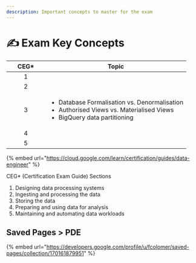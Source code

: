 ```yaml
---
description: Important concepts to master for the exam
---
```


# ✍ Exam Key Concepts



<table><thead><tr><th width="87" align="center">CEG*</th><th>Topic</th></tr></thead><tbody><tr><td align="center">1</td><td></td></tr><tr><td align="center">2</td><td></td></tr><tr><td align="center">3</td><td><ul><li>Database Formalisation vs. Denormalisation</li><li>Authorised Views vs. Materialised Views</li><li>BigQuery data partitioning</li></ul></td></tr><tr><td align="center">4</td><td></td></tr><tr><td align="center">5</td><td></td></tr></tbody></table>

{% embed url="https://cloud.google.com/learn/certification/guides/data-engineer" %}

CEG\* (Certification Exam Guide)  Sections

1. Designing data processing systems
2. Ingesting and processing the data
3. Storing the data
4. Preparing and using data for analysis
5. Maintaining and automating data workloads

## Saved Pages > PDE

{% embed url="https://developers.google.com/profile/u/fcolomer/saved-pages/collection/170161879951" %}
